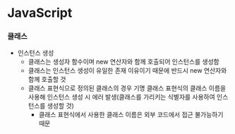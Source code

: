 # JavaScript
### 클래스
* 인스턴스 생성
  * 클래스는 생성자 함수이며 new 연산자와 함께 호출되어 인스턴스를 생성함
  * 클래스는 인스턴스 생성이 유일한 존재 이유이기 때문에 반드시 new 연산자와 함께 호출할 것
  * 클래스 표현식으로 정의된 클래스의 경우 기명 클래스 표현식의 클래스 이름을 사용해 인스턴스 생성 시 에러 발생(클래스를 가리키는 식별자를 사용하여 인스턴스를 생성할 것)
    * 클래스 표현식에서 사용한 클래스 이름은 외부 코드에서 접근 불가능하기 때문